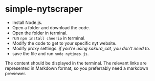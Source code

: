 # simple-nytscraper
- Install Node.js.
- Open a folder and download the code.
- Open the folder in terminal.
- run `npm install cheerio` in terminal.
- Modify the code to get to your specific nyt website.
- Modify proxy settings. _if you're using sakura_cat, you don't need to._
- save the file and run `node nytimes.js`.

The content should be displayed in the terminal. The relevant links are represented in Markdown format, so you preferrably need a markdown previewer.
